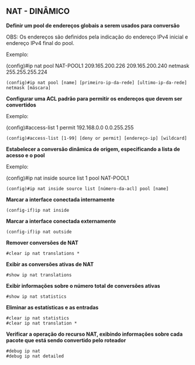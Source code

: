 ## NAT - DINÂMICO

**Definir um pool de endereços globais a serem usados para conversão**

OBS: Os endereços são definidos pela indicação do endereço IPv4 inicial e endereço IPv4 final do pool.

Exemplo: 

(config)#ip nat pool NAT-POOL1 209.165.200.226 209.165.200.240 netmask 255.255.255.224

```
(config)#ip nat pool [name] [primeiro-ip-da-rede] [ultimo-ip-da-rede] netmask [máscara]
```

**Configurar uma ACL padrão para permitir os endereços que devem ser convertidos**

Exemplo: 

(config)#access-list 1 permit 192.168.0.0 0.0.255.255

```
(config)#access-list [1-99] [deny or permit] [endereço-ip] [wildcard]
```

**Estabelecer a conversão dinâmica de origem, especificando a lista de acesso e o pool**

Exemplo: 

(config)#ip nat inside source list 1 pool NAT-POOL1

```
(config)#ip nat inside source list [número-da-acl] pool [name]
```

**Marcar a interface conectada internamente**

```
(config-if)ip nat inside
```

**Marcar a interface conectada externamente**

```
(config-if)ip nat outside
```

**Remover conversões de NAT**

```
#clear ip nat translations *
```

**Exibir as conversões ativas de NAT**

```
#show ip nat translations
```

**Exibir informações sobre o número total de conversões ativas**

```
#show ip nat statistics
```

**Eliminar as estatísticas e as entradas**

```
#clear ip nat statistics
#clear ip nat translation *
```

**Verificar a operação do recurso NAT, exibindo informações sobre cada pacote que está sendo convertido pelo roteador**

```
#debug ip nat
#debug ip nat detailed 
```

